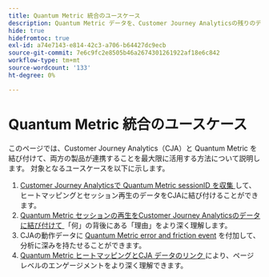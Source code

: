```yaml
---
title: Quantum Metric 統合のユースケース
description: Quantum Metric データを、Customer Journey Analyticsの残りのデータと組み合わせる方法を説明します。
hide: true
hidefromtoc: true
exl-id: a74e7143-e814-42c3-a706-b64427dc9ecb
source-git-commit: 7e6c9fc2e8505b46a2674301261922af18e6c842
workflow-type: tm+mt
source-wordcount: '133'
ht-degree: 0%

---
```


# Quantum Metric 統合のユースケース

このページでは、Customer Journey Analytics（CJA）と Quantum Metric を結び付けて、両方の製品が連携することを最大限に活用する方法について説明します。  対象となるユースケースを以下に示します。

1. [Customer Journey Analyticsで Quantum Metric sessionID を収集 ](collect-session-id.md) して、ヒートマッピングとセッション再生のデータをCJAに結び付けることができます。
1. [Quantum Metric セッションの再生をCustomer Journey Analyticsのデータに結び付けて ](tie-session-replays.md) 「何」の背後にある「理由」をより深く理解します。
1. CJAの動作データに [Quantum Metric error and friction event](friction-events.md) を付加して、分析に深みを持たせることができます。
1. [Quantum Metric ヒートマッピングとCJA データのリンク ](heatmap.md) により、ページレベルのエンゲージメントをより深く理解できます。
